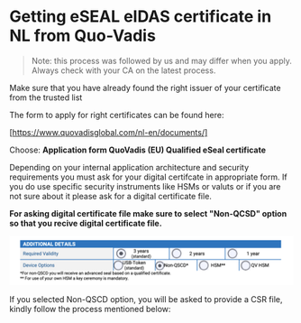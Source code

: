 # Getting eSEAL eIDAS certificate in NL from Quo-Vadis

> Note: this process was followed by us and may differ when you apply. Always check with your CA on the latest process.

Make sure that you have already found the right issuer of your certificate from the trusted list

The form to apply for right certificates can be found here:

[https://www.quovadisglobal.com/nl-en/documents/]

Choose:
**Application form QuoVadis (EU) Qualified eSeal certificate**

Depending on your internal application architecture and security requirements you must ask for your digital certifcate in appropriate form. If you do use specific security instruments like HSMs or valuts or if you are not sure about it please ask for a digital certificate file. 

**For asking digital certificate file make sure to select "Non-QCSD" option so that you recive digital certificate file.**

![Non-QSCD option](media/eSEAL-nonqscd-option.png) 

If you selected Non-QSCD option, you will be asked to provide a CSR file, kindly follow the process mentioned below:


